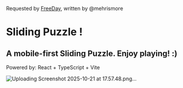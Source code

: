 Requested by [FreeDay](https://www.freeday.ai/), written by @mehrismore

# Sliding Puzzle !
 ## A mobile-first Sliding Puzzle. Enjoy playing! :)
 Powered by: React + TypeScript + Vite

![Uploading Screenshot 2025-10-21 at 17.57.48.png…]()




